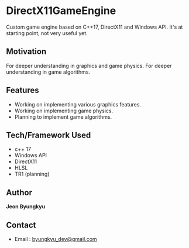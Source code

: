 # DirectX11GameEngine

Custom game engine based on C++17, DirectX11 and Windows API.
It's at starting point, not very useful yet.

## Motivation

For deeper understanding in graphics and game physics.
For deeper understanding in game algorithms.

## Features

* Working on implementing various graphics features.
* Working on implementing game physics.
* Planning to implement game algorithms.

## Tech/Framework Used

* c++ 17
* Windows API
* DirectX11
* HLSL
* TR1 (planning)

## Author

**Jeon Byungkyu**

## Contact

* Email : byungkyu_dev@gmail.com
